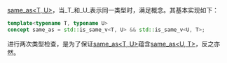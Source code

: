 [same_as<T, U>]()，当_T_和_U_表示同一类型时，满足概念。其基本实现如下：

```cpp
template<typename T, typename U>
concept same_as = std::is_same_v<T, U> && std::is_same_v<U, T>;
```

进行两次类型检查，是为了保证[same_as<T, U>]()蕴含[same_as<U, T>]()，反之亦然。

